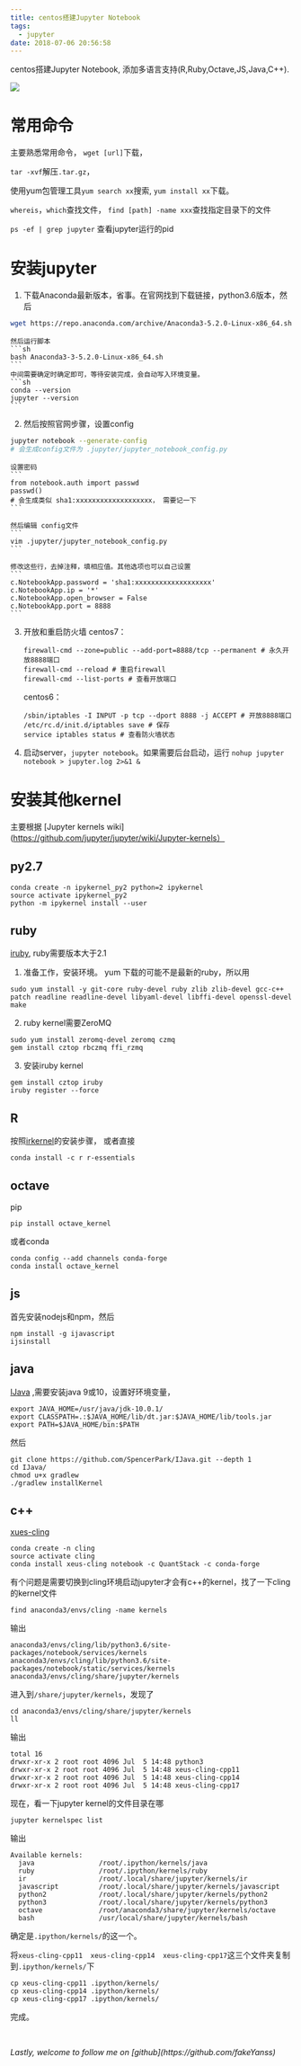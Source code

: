 ```yaml
---
title: centos搭建Jupyter Notebook
tags:
  - jupyter
date: 2018-07-06 20:56:58
---
```

centos搭建Jupyter Notebook, 添加多语言支持(R,Ruby,Octave,JS,Java,C++).

<!-- more -->
![](http://pic.yanss.top/centos-jn-overview.png)

# 常用命令
主要熟悉常用命令， 
`wget [url]`下载，

`tar -xvf`解压`.tar.gz`，

使用yum包管理工具`yum search xx`搜索, `yum install xx`下载。

`whereis`，`which`查找文件， `find [path] -name xxx`查找指定目录下的文件

`ps -ef | grep jupyter` 查看jupyter运行的pid

# 安装jupyter

1. 下载Anaconda最新版本，省事。在官网找到下载链接，python3.6版本，然后
```sh
wget https://repo.anaconda.com/archive/Anaconda3-5.2.0-Linux-x86_64.sh 
```
    然后运行脚本
    ```sh
    bash Anaconda3-3-5.2.0-Linux-x86_64.sh
    ```
    中间需要确定时确定即可，等待安装完成，会自动写入环境变量。
    ```sh
    conda --version
    jupyter --version
    ```

2. 然后按照官网步骤，设置config
```sh
jupyter notebook --generate-config
# 会生成config文件为 .jupyter/jupyter_notebook_config.py
```
    设置密码
    ```
    from notebook.auth import passwd
    passwd()
    # 会生成类似 sha1:xxxxxxxxxxxxxxxxxxx， 需要记一下
    ```

    然后编辑 config文件
    ```
    vim .jupyter/jupyter_notebook_config.py
    ```

    修改这些行，去掉注释，填相应值。其他选项也可以自己设置
    ```
    c.NotebookApp.password = 'sha1:xxxxxxxxxxxxxxxxxxx'
    c.NotebookApp.ip = '*'
    c.NotebookApp.open_browser = False
    c.NotebookApp.port = 8888
    ```

3. 开放和重启防火墙
    centos7：
    ``` 
    firewall-cmd --zone=public --add-port=8888/tcp --permanent # 永久开放8888端口
    firewall-cmd --reload # 重启firewall
    firewall-cmd --list-ports # 查看开放端口
    ```

    centos6：
    ```
    /sbin/iptables -I INPUT -p tcp --dport 8888 -j ACCEPT # 开放8888端口
    /etc/rc.d/init.d/iptables save # 保存
    service iptables status # 查看防火墙状态
    ```

4. 启动server，`jupyter notebook`。如果需要后台启动，运行
`nohup jupyter notebook > jupyter.log 2>&1 &`


# 安装其他kernel

主要根据 [Jupyter kernels wiki](https://github.com/jupyter/jupyter/wiki/Jupyter-kernels）

## py2.7

```
conda create -n ipykernel_py2 python=2 ipykernel
source activate ipykernel_py2
python -m ipykernel install --user
```

## ruby

[iruby](https://github.com/SciRuby/iruby), ruby需要版本大于2.1

1. 准备工作，安装环境。
yum 下载的可能不是最新的ruby，所以用
```
sudo yum install -y git-core ruby-devel ruby zlib zlib-devel gcc-c++ patch readline readline-devel libyaml-devel libffi-devel openssl-devel make
```

2. ruby kernel需要ZeroMQ
```
sudo yum install zeromq-devel zeromq czmq
gem install cztop rbczmq ffi_rzmq
```

3. 安装iruby kernel
```
gem install cztop iruby
iruby register --force
```

## R
按照[irkernel](https://irkernel.github.io/)的安装步骤，
或者直接
```
conda install -c r r-essentials
```

## octave

pip

```
pip install octave_kernel
```

或者conda

```
conda config --add channels conda-forge
conda install octave_kernel
```

## js

首先安装nodejs和npm，然后

```
npm install -g ijavascript
ijsinstall
```

## java

[IJava](https://github.com/SpencerPark/IJava) ,需要安装java 9或10，设置好环境变量，

```
export JAVA_HOME=/usr/java/jdk-10.0.1/
export CLASSPATH=.:$JAVA_HOME/lib/dt.jar:$JAVA_HOME/lib/tools.jar
export PATH=$JAVA_HOME/bin:$PATH
```

然后

```
git clone https://github.com/SpencerPark/IJava.git --depth 1
cd IJava/
chmod u+x gradlew
./gradlew installKernel
```

## c++

[xues-cling](https://github.com/QuantStack/xeus-cling)

```
conda create -n cling
source activate cling
conda install xeus-cling notebook -c QuantStack -c conda-forge
```

有个问题是需要切换到cling环境启动jupyter才会有c++的kernel，找了一下cling 的kernel文件

```
find anaconda3/envs/cling -name kernels
```

输出

```
anaconda3/envs/cling/lib/python3.6/site-packages/notebook/services/kernels
anaconda3/envs/cling/lib/python3.6/site-packages/notebook/static/services/kernels
anaconda3/envs/cling/share/jupyter/kernels
```

进入到`/share/jupyter/kernels`，发现了

```
cd anaconda3/envs/cling/share/jupyter/kernels
ll
```

输出

```
total 16
drwxr-xr-x 2 root root 4096 Jul  5 14:48 python3
drwxr-xr-x 2 root root 4096 Jul  5 14:48 xeus-cling-cpp11
drwxr-xr-x 2 root root 4096 Jul  5 14:48 xeus-cling-cpp14
drwxr-xr-x 2 root root 4096 Jul  5 14:48 xeus-cling-cpp17
```

现在，看一下jupyter kernel的文件目录在哪

```
jupyter kernelspec list
```

输出

```
Available kernels:
  java                /root/.ipython/kernels/java
  ruby                /root/.ipython/kernels/ruby
  ir                  /root/.local/share/jupyter/kernels/ir
  javascript          /root/.local/share/jupyter/kernels/javascript
  python2             /root/.local/share/jupyter/kernels/python2
  python3             /root/.local/share/jupyter/kernels/python3
  octave              /root/anaconda3/share/jupyter/kernels/octave
  bash                /usr/local/share/jupyter/kernels/bash
```

确定是`.ipython/kernels/`的这一个。

将`xeus-cling-cpp11  xeus-cling-cpp14  xeus-cling-cpp17`这三个文件夹复制到`.ipython/kernels/`下

```
cp xeus-cling-cpp11 .ipython/kernels/
cp xeus-cling-cpp14 .ipython/kernels/
cp xeus-cling-cpp17 .ipython/kernels/
```

完成。




<br>
<p id="div-border-top-red"><i>Lastly, welcome to follow me on [github](https://github.com/fakeYanss)</i></p>